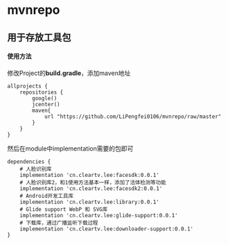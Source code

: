 # mvnrepo
## 用于存放工具包
#### 使用方法
修改Project的**build.gradle**，添加maven地址
```
allprojects {
    repositories {
        google()
        jcenter()
        maven{
            url "https://github.com/LiPengfei0106/mvnrepo/raw/master"
        }
    }
}
```
然后在module中implementation需要的包即可
```
dependencies {
    # 人脸识别库
    implementation 'cn.cleartv.lee:facesdk:0.0.1'
	# 人脸识别库2，和1使用方法基本一样，添加了活体检测等功能
    implementation 'cn.cleartv.lee:facesdk2:0.0.1'
    # Android开发工具库
    implementation 'cn.cleartv.lee:library:0.0.1'
    # Glide support WebP 和 SVG库
    implementation 'cn.cleartv.lee:glide-support:0.0.1'
    # 下载库，通过广播监听下载过程
    implementation 'cn.cleartv.lee:downloader-support:0.0.1'
}
```
